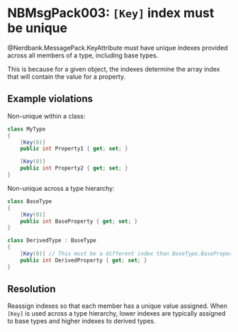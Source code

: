# NBMsgPack003: `[Key]` index must be unique

@Nerdbank.MessagePack.KeyAttribute must have unique indexes provided across all members of a type, including base types.

This is because for a given object, the indexes determine the array index that will contain the value for a property.

## Example violations

Non-unique within a class:

```cs
class MyType
{
    [Key(0)]
    public int Property1 { get; set; }

    [Key(0)]
    public int Property2 { get; set; }
}
```

Non-unique across a type hierarchy:

```cs
class BaseType
{
    [Key(0)]
    public int BaseProperty { get; set; }
}

class DerivedType : BaseType
{
    [Key(0)] // This must be a different index than BaseType.BaseProperty
    public int DerivedProperty { get; set; }
}
```

## Resolution

Reassign indexes so that each member has a unique value assigned.
When `[Key]` is used across a type hierarchy, lower indexes are typically assigned to base types and higher indexes to derived types.

